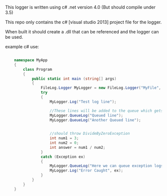 This logger is written using c# .net version 4.0 (But should compile under 3.5)

This repo only contains the c# [visual studio 2013] project file for the logger.

When built it should create a .dll that can be referenced and the logger can be used.

example c# use:

```c#

    namespace MyApp
    {
	    class Program
	    {
		    public static int main (string[] args)
		    {
			    FileLog.Logger MyLogger = new FileLog.Logger("MyFile", "LogDir");
			    try
			    {
				    MyLogger.Log("Test log line");

				    //These lines will be added to the queue which gets written from a seperate thread
				    MyLogger.QueueLog("Queued line");
				    MyLogger.QueueLog("Another Queued line");

				
				    //should throw DivideByZeroException
				    int num1 = 3;
				    int num2 = 0;
				    int answer = num1 / num2;
			    }
			    catch (Exception ex)
			    {
				    MyLogger.QueueLog("Here we can queue exception logs too", ex);
				    MyLogger.Log("Error Caught", ex);
			    }
		    }
	    }
    }
```